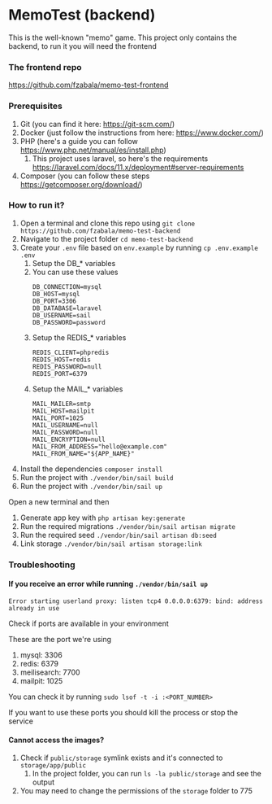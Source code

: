 # MemoTest (backend)

This is the well-known "memo" game. This project only contains the backend, to run it you will need the frontend

### The frontend repo
https://github.com/fzabala/memo-test-frontend

### Prerequisites
1. Git (you can find it here: https://git-scm.com/)
2. Docker (just follow the instructions from here: https://www.docker.com/)
3. PHP (here's a guide you can follow https://www.php.net/manual/es/install.php)
   1. This project uses laravel, so here's the requirements https://laravel.com/docs/11.x/deployment#server-requirements
4. Composer (you can follow these steps https://getcomposer.org/download/)

### How to run it?
1. Open a terminal and clone this repo using `git clone https://github.com/fzabala/memo-test-backend`
1. Navigate to the project folder `cd memo-test-backend`
1. Create your `.env` file based on `env.example` by running `cp .env.example .env`
   1. Setup the DB_* variables
   1. You can use these values
        ```
        DB_CONNECTION=mysql
        DB_HOST=mysql
        DB_PORT=3306
        DB_DATABASE=laravel
        DB_USERNAME=sail
        DB_PASSWORD=password
        ```
    1. Setup the REDIS_* variables
        ```
        REDIS_CLIENT=phpredis
        REDIS_HOST=redis    
        REDIS_PASSWORD=null
        REDIS_PORT=6379
        ```
    1. Setup the MAIL_* variables
        ```
        MAIL_MAILER=smtp
        MAIL_HOST=mailpit
        MAIL_PORT=1025
        MAIL_USERNAME=null
        MAIL_PASSWORD=null
        MAIL_ENCRYPTION=null
        MAIL_FROM_ADDRESS="hello@example.com"
        MAIL_FROM_NAME="${APP_NAME}"
        ```
1. Install the dependencies `composer install`
1. Run the project with `./vendor/bin/sail build`
1. Run the project with `./vendor/bin/sail up`

Open a new terminal and then
1. Generate app key with `php artisan key:generate`
1. Run the required migrations `./vendor/bin/sail artisan migrate`
1. Run the required seed `./vendor/bin/sail artisan db:seed`
1. Link storage `./vendor/bin/sail artisan storage:link`

### Troubleshooting

#### If you receive an error while running `./vendor/bin/sail up`

`Error starting userland proxy: listen tcp4 0.0.0.0:6379: bind: address already in use`

Check if ports are available in your environment

These are the port we're using
1. mysql: 3306
1. redis: 6379
1. meilisearch: 7700
1. mailpit: 1025

You can check it by running `sudo lsof -t -i :<PORT_NUMBER>`

If you want to use these ports you should kill the process or stop the service

#### Cannot access the images?
1. Check if `public/storage` symlink exists and it's connected to `storage/app/public`
   1. In the project folder, you can run `ls -la public/storage` and see the output
1. You may need to change the permissions of the `storage` folder to 775
